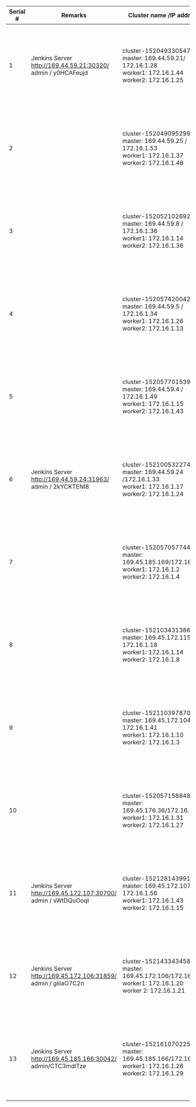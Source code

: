 |    Serial #   |    Remarks                                                              |    Cluster name /IP address                                                                                         |    ICP dashboard                     |    User Details    (userid/ password  / namespace)                                                                                                                      |    ssh details                                                                                                                                       |
|---------------|--------------------------------------------------------------------------|---------------------------------------------------------------------------------------------------------------------|--------------------------------------|-------------------------------------------------------------------------------------------------------------------------------------------------------------------------|-----------------------------------------------------------------------------------------------------------------------------------------------------------------------------------------------------------------------------------------------------------------------------------|
|    1           |    Jenkins Server       http://169.44.59.21:30320/  admin / y0HCAFeujd     |    cluster-1520493305475   master:  169.44.59.21/ 172.16.1.28 <br>   worker1: 172.16.1.44 <br>   worker2: 172.16.1.25      |    https://169.44.59.21:8443/        |    admin / admin  <br>    user1/user1/namespace1 <br>  user2/user2/namespace2 <br>  user3/user3/namespace3 <br>                              |    Master node:<br>ssh -i keyfile ubuntu@169.44.59.21<br>sudo su -<br>Worker nodes:<br>ssh cluster-1520493305475-worker1<br>ssh cluster-1520493305475-worker2<br>|
|    2           |                                                                                   |    cluster-1520490952992   master:  169.44.59.25 / 172.16.1.53<br>   worker1: 172.16.1.37 <br>   worker2: 172.16.1.46    |    https://169.44.59.25:8443/        |    admin / admin   <br>   user4/user4/namespace4 <br>  user5/user5/namespace5 <br>   user6/user6/namespace6 <br>         |    Master node:<br>   ssh -i keyfile ubuntu@169.44.59.25<br>   sudo su - <br>     Worker nodes:  <br> ssh cluster-1520490952992-worker1  <br> ssh cluster-1520490952992-worker2<br>                                             |
|    3           |                                                                                   |    cluster-1520521026928   master: 169.44.59.8 / 172.16.1.38 <br>    worker1: 172.16.1.14 <br>   worker2: 172.16.1.36     |    https://169.44.59.8:8443/         |    admin / admin   <br>   user7/user7/namespace7 <br>  user8/user8/namespace8 <br>   user9/user9/namespace9   <br>          |    Master node:<br>   ssh -i keyfile ubuntu@169.44.59.8<br>   sudo su -<br>      Worker nodes:<br>   ssh cluster-1520521026928-worker1<br>ssh cluster-1520521026928-worker2<br>                                              |
|    4           |                                                                                   |    cluster-1520574200424   master: 169.44.59.5 / 172.16.1.34 <br>    worker1: 172.16.1.26 <br>   worker2: 172.16.1.13       |    https://169.44.59.5:8443/         |    admin / admin  <br>    user10/user10/namespace10 <br>  user11/user11/namespace11 <br>  user12/user12/namespace12  <br>  |    Master node:<br>   ssh -i keyfile ubuntu@169.44.59.5<br>   sudo su -<br>      Worker nodes:<br>  ssh cluster-1520574200424-worker1<br>   cluster-1520574200424-worker2<br>                                                      |
|    5           |                                                                                   |    cluster-1520577015392   master: 169.44.59.4 / 172.16.1.49  <br>   worker1: 172.16.1.15  <br>  worker2: 172.16.1.43    |    https://169.44.59.4:8443/         |    admin / admin    <br>  user13/user13/namespace13 <br>  user14/user14/namespace14 <br>  user15/user15/namespace15 <br>   |    Master node:<br>   ssh -i keyfile> ubuntu@169.44.59.4<br>   sudo su -<br>      Worker nodes:<br>   ssh cluster-1520577015392-worker1<br>   ssh cluster-1520577015392-worker2<br>                                              |
|    6           |    Jenkins Server       http://169.44.59.24:31963/    admin / 2kYCKTENI8          |    cluster-1521005322746   master: 169.44.59.24 /172.16.1.33 <br>    worker1: 172.16.1.17  <br>  worker2: 172.16.1.24                  |    https://169.44.59.24:8443/        |    admin/ admin <br>     user16/user16/namespace16 <br>  user17/user17/namespace17 <br>  user18/user18/namespace18 <br>        |    Master node:<br>   ssh -i keyfile ubuntu@169.44.59.24<br>   sudo su -<br>      Workers:<br>   ssh cluster-1521005322746-worker1<br>   ssh cluster-1521005322746-worker2<br>                                                    |
|    7           |                                                                                   |    cluster-1520570577448   master: 169.45.185.169/172.16.1.9 <br>    worker1: 172.16.1.2  <br>   worker2: 172.16.1.4                    |    https://169.45.185.169:8443/      |    admin/ admin  <br>    user19/user19/namespace19 <br>  user20/user20/namespace20 <br>  user21/user21/namespace21 <br>       |    Master node:<br>   ssh -i keyfile ubuntu@169.45.185.169<br>   sudo su -<br>      Workers:<br>   ssh cluster-1520570577448-worker1<br>   ssh cluster-1520570577448-worker2<br>                                                |
|    8           |                                                                                   |    cluster-1521034313868   master: 169.45.172.115 / 172.16.1.18 <br> worker1: 172.16.1.14  <br>  worker2: 172.16.1.8                |    https://169.45.172.115:8443/      |    admin /admin  <br>    user22/user22/namespace22 <br>  user23/user23/namespace23 <br>  user24/user24/namespace24  <br>      |    Master node:<br>   ssh -i keyfile ubuntu@169.45.172.115<br>   sudo su -<br>      Workers:<br>   ssh cluster-1521034313868-worker1<br>   ssh cluster-1521034313868-worker2<br>                                                |
|    9           |                                                                                   |    cluster-1521103978704   master: 169.45.172.104/ 172.16.1.41 <br>  worker1: 172.16.1.10   <br> worker2: 172.16.1.3               |    https://169.45.172.104:8443       |    admin/ admin   <br>   user25/user25/namespace25 <br>  user26/user26/namespace26 <br>  user27/user27/namespace27  <br>      |    Master node:<br>   ssh -i keyfile ubuntu@169.45.172.104<br>   sudo su -<br>      Workers:<br>   ssh cluster-1521103978704-worker1<br>   ssh cluster-1521103978704-worker2<br>                                                |
|    10          |                                                                                   |    cluster-1520571588480   master: 169.45.176.36/172.16.1.42   <br>  worker1: 172.16.1.31  <br>  worker2: 172.16.1.27                  |    https://169.45.176.36:8443        |    admin/ admin <br>     user28/user28/namespace28 <br>  user29/user29/namespace29 <br>  user30/user30/namespace30 <br>       |    Master node:<br>   ssh -i keyfile ubuntu@169.45.176.36<br>   sudo su -<br>      Workers:<br>   ssh cluster-1520571588480-worker1<br>   ssh cluster-1520571588480-worker2<br>                                                 |
|    11          |    Jenkins Server       http://169.45.172.107:30700/   admin / sWtDQuOoqI         |    cluster-1521281439914   master: 169.45.172.107/ 172.16.1.56 <br>  worker1: 172.16.1.43  <br>  worker2: 172.16.1.15          |    https://169.45.172.107:8443       |    admin/ admin   <br>    user1/user1/namespace1   to   user10/user10/namespace10                                  |    Master node:<br>   ssh -i keyfile ubuntu@169.45.172.107   sudo su -<br>      Workers:<br>   ssh cluster-1521281439914-worker1<br>   ssh cluster-1521281439914-worker2<br>                                                |
|    12          |    Jenkins Server           http://169.45.172.106:31859/   admin / giiiaO7C2n     |    cluster-1521433434586   master: 169.45.172.106/172.16.1.7   <br>  worker1: 172.16.1.20  <br>  worker 2: 172.16.1.21                |    https://169.45.172.106:8443       |    admin/ admin  <br>     user1/user1/namespace1   to   user10/user10/namespace10                                  |    MasterNode:<br>   ssh -i keyfile ubuntu@169.45.172.106<br>   sudo su -<br>     Workers:<br>   ssh cluster-1521433434586-worker1<br>   ssh cluster-1521433434586-worker2<br>                                                  |
|    13          |    Jenkins Server http://169.45.185.166:30042/  admin/CTC3mdlTze                  |    cluster-1521610702258 master: 169.45.185.166/172.16.1.17<br> worker1: 172.16.1.26<br>worker2: 172.16.1.29 |      https://169.45.185.166:8443/ | admin/ admin  <br>     user1/user1/namespace1   to   user10/user10/namespace10                                  |    MasterNode:<br>   ssh -i keyfile ubuntu@169.45.185.166<br>   sudo su -<br>     Workers:<br>   ssh cluster-1521610702258-worker1<br>   ssh cluster-1521610702258-worker2<br>                                                  |                               

